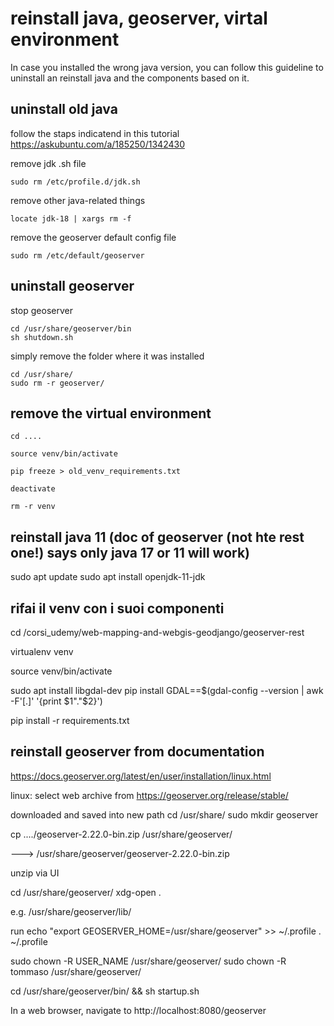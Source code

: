 # reinstall java, geoserver, virtal environment

In case you installed the wrong java version, you can follow this guideline to uninstall an reinstall java and the components based on it.


## uninstall old java


follow the staps indicatend in this tutorial https://askubuntu.com/a/185250/1342430

remove jdk .sh file

    sudo rm /etc/profile.d/jdk.sh

remove other java-related things

    locate jdk-18 | xargs rm -f

remove the geoserver default config file

    sudo rm /etc/default/geoserver


## uninstall geoserver

stop geoserver

    cd /usr/share/geoserver/bin
    sh shutdown.sh

simply remove the folder where it was installed

    cd /usr/share/
    sudo rm -r geoserver/


## remove the virtual environment

    cd ....

    source venv/bin/activate

    pip freeze > old_venv_requirements.txt

    deactivate

    rm -r venv



reinstall java 11 (doc of geoserver (not hte rest one!) says only java 17 or 11 will work)
----------------------------------------------------------------------------------------------
sudo apt update
sudo apt install openjdk-11-jdk


rifai il venv con i suoi componenti
--------------------------------------

cd /corsi_udemy/web-mapping-and-webgis-geodjango/geoserver-rest

virtualenv venv

source venv/bin/activate

sudo apt install libgdal-dev
pip install GDAL==$(gdal-config --version | awk -F'[.]' '{print $1"."$2}')

pip install -r requirements.txt




reinstall geoserver from documentation
----------------------------------------
https://docs.geoserver.org/latest/en/user/installation/linux.html

linux: select web archive from https://geoserver.org/release/stable/

downloaded
and saved into new path
cd /usr/share/
sudo mkdir geoserver

cp ..../geoserver-2.22.0-bin.zip  /usr/share/geoserver/

---> /usr/share/geoserver/geoserver-2.22.0-bin.zip

unzip via UI

cd /usr/share/geoserver/
xdg-open .

e.g. /usr/share/geoserver/lib/

run 
echo "export GEOSERVER_HOME=/usr/share/geoserver" >> ~/.profile
. ~/.profile

sudo chown -R USER_NAME /usr/share/geoserver/
sudo chown -R tommaso /usr/share/geoserver/

cd /usr/share/geoserver/bin/ && sh startup.sh 

In a web browser, navigate to http://localhost:8080/geoserver


